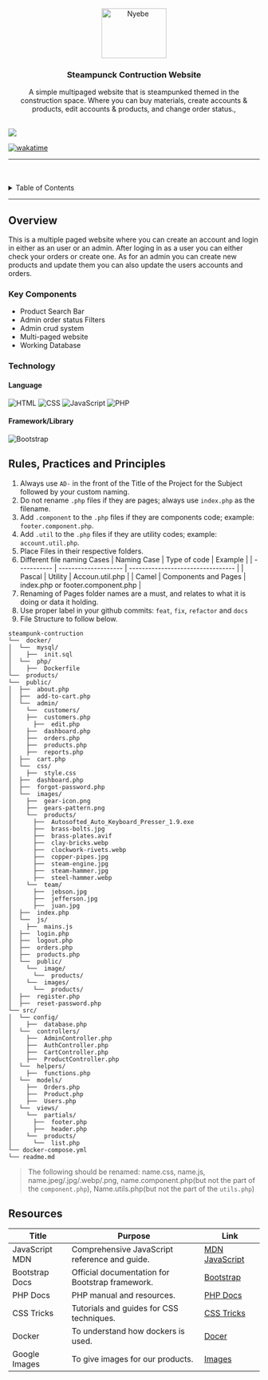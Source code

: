 <a name="readme-top">

<br/>

<br />
<div align="center">
  <a href="https://github.com/zyx-0314/">
  <!-- TODO: If you want to add logo or banner you can add it here -->
    <img src="./assets/img/nyebe_white.png" alt="Nyebe" width="130" height="100">
  </a>
<!-- TODO: Change Title to the name of the title of your Project -->
  <h3 align="center">Steampunck Contruction Website</h3>
</div>
<!-- TODO: Make a short description -->
<div align="center">
  A simple multipaged website that is steampunked themed in the construction space. Where you can buy materials, create accounts & products, edit accounts & products, and change order status.,
</div>

<br />

<!-- TODO: Change the zyx-0314 into your github username  -->
<!-- TODO: Change the WD-Template-Project into the same name of your folder -->

![](https://visit-counter.vercel.app/counter.png?page=JuanCarlosCruz1920/steampunk-contruction)

[![wakatime](https://wakatime.com/badge/user/018dd99a-4985-4f98-8216-6ca6fe2ce0f8/project/63501637-9a31-42f0-960d-4d0ab47977f8.svg)](https://wakatime.com/badge/user/018dd99a-4985-4f98-8216-6ca6fe2ce0f8/project/63501637-9a31-42f0-960d-4d0ab47977f8)

---

<br />
<br />

<!-- TODO: If you want to add more layers for your readme -->
<details>
  <summary>Table of Contents</summary>
  <ol>
    <li>
      <a href="#overview">Overview</a>
      <ol>
        <li>
          <a href="#key-components">Key Components</a>
        </li>
        <li>
          <a href="#technology">Technology</a>
        </li>
      </ol>
    </li>
    <li>
      <a href="#rule,-practices-and-principles">Rules, Practices and Principles</a>
    </li>
    <li>
      <a href="#resources">Resources</a>
    </li>
  </ol>
</details>

---

## Overview

<!-- TODO: To be changed -->
<!-- The following are just sample -->

This is a multiple paged website where you can create an account and login in either as an user or an admin. After loging in as a user you can either check your orders or create one. As for an admin you can create new products and update them you can also update the users accounts and orders.

### Key Components

<!-- TODO: List of Key Components -->
<!-- The following are just sample -->

- Product Search Bar
- Admin order status Filters
- Admin crud system
- Multi-paged website
- Working Database

### Technology

<!-- TODO: List of Technology Used -->

#### Language

![HTML](https://img.shields.io/badge/HTML-E34F26?style=for-the-badge&logo=html5&logoColor=white)
![CSS](https://img.shields.io/badge/CSS-1572B6?style=for-the-badge&logo=css3&logoColor=white)
![JavaScript](https://img.shields.io/badge/JavaScript-F7DF1E?style=for-the-badge&logo=javascript&logoColor=white)
![PHP](https://img.shields.io/badge/PHP-777BB4?style=for-the-badge&logo=php&logoColor=white)

#### Framework/Library

![Bootstrap](https://img.shields.io/badge/Bootstrap-7952B3?style=for-the-badge&logo=bootstrap&logoColor=white)

## Rules, Practices and Principles

<!-- Do not Change this -->

1. Always use `AD-` in the front of the Title of the Project for the Subject followed by your custom naming.
2. Do not rename `.php` files if they are pages; always use `index.php` as the filename.
3. Add `.component` to the `.php` files if they are components code; example: `footer.component.php`.
4. Add `.util` to the `.php` files if they are utility codes; example: `account.util.php`.
5. Place Files in their respective folders.
6. Different file naming Cases
   | Naming Case | Type of code | Example |
   | ----------- | -------------------- | --------------------------------- |
   | Pascal | Utility | Accoun.util.php |
   | Camel | Components and Pages | index.php or footer.component.php |
7. Renaming of Pages folder names are a must, and relates to what it is doing or data it holding.
8. Use proper label in your github commits: `feat`, `fix`, `refactor` and `docs`
9. File Structure to follow below.

```
steampunk-contruction
└──  docker/
│  └──  mysql/
│    ├──  init.sql
│  └──  php/
│    ├──  Dockerfile
└──  products/
└──  public/
│  ├──  about.php
│  ├──  add-to-cart.php
│  └──  admin/
│    └──  customers/
│    ├──  customers.php
│      ├──  edit.php
│    ├──  dashboard.php
│    ├──  orders.php
│    ├──  products.php
│    ├──  reports.php
│  ├──  cart.php
│  └──  css/
│    ├──  style.css
│  ├──  dashboard.php
│  ├──  forgot-password.php
│  └──  images/
│    ├──  gear-icon.png
│    ├──  gears-pattern.png
│    └──  products/
│      ├──  Autosofted_Auto_Keyboard_Presser_1.9.exe
│      ├──  brass-bolts.jpg
│      ├──  brass-plates.avif
│      ├──  clay-bricks.webp
│      ├──  clockwork-rivets.webp
│      ├──  copper-pipes.jpg
│      ├──  steam-engine.jpg
│      ├──  steam-hammer.jpg
│      ├──  steel-hammer.webp
│    └──  team/
│      ├──  jebson.jpg
│      ├──  jefferson.jpg
│      ├──  juan.jpg
│  ├──  index.php
│  └──  js/
│    ├──  mains.js
│  ├──  login.php
│  ├──  logout.php
│  ├──  orders.php
│  ├──  products.php
│  └──  public/
│    └──  image/
│      └──  products/
│    └──  images/
│      └──  products/
│  ├──  register.php
│  ├──  reset-password.php
└── src/
│  └── config/
│    ├──  database.php
│  └──  controllers/
│    ├──  AdminController.php
│    ├──  AuthController.php
│    ├──  CartController.php
│    ├──  ProductController.php
│  └──  helpers/
│    ├──  functions.php
│  └──  models/
│    ├──  Orders.php
│    ├──  Product.php
│    ├──  Users.php
│  └──  views/
│    └──  partials/
│      ├──  footer.php
│      ├──  header.php
│    └──  products/
│      └──  list.php
└── docker-compose.yml
└── readme.md
```

> The following should be renamed: name.css, name.js, name.jpeg/.jpg/.webp/.png, name.component.php(but not the part of the `component.php`), Name.utils.php(but not the part of the `utils.php`)

## Resources

<!-- TODO: Add References -->

| Title          | Purpose                                         | Link                                                                      |
| -------------- | ----------------------------------------------- | ------------------------------------------------------------------------- |
| JavaScript MDN | Comprehensive JavaScript reference and guide.   | [MDN JavaScript](https://developer.mozilla.org/en-US/docs/Web/JavaScript) |
| Bootstrap Docs | Official documentation for Bootstrap framework. | [Bootstrap](https://getbootstrap.com/)                                    |
| PHP Docs       | PHP manual and resources.                       | [PHP Docs](https://www.php.net/docs.php)                                  |
| CSS Tricks     | Tutorials and guides for CSS techniques.        | [CSS Tricks](https://css-tricks.com/)                                     |
| Docker         | To understand how dockers is used.              | [Docer](https://docker-curriculum.com/)                                   |
| Google Images  | To give images for our products.                | [Images](https://images.google.com)                                       |
